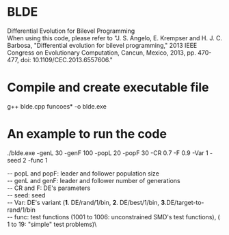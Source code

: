 # BLDE
Differential Evolution for Bilevel Programming\
When using this code, please refer to 
"J. S. Angelo, E. Krempser and H. J. C. Barbosa, "Differential evolution for bilevel programming," 2013 IEEE Congress on Evolutionary Computation, Cancun, Mexico, 2013, pp. 470-477, doi: 10.1109/CEC.2013.6557606."

# Compile and create executable file
g++ blde.cpp funcoes* -o blde.exe

# An example to run the code
./blde.exe -genL 30 -genF 100 -popL 20 -popF 30 -CR 0.7 -F 0.9 -Var 1 -seed 2 -func 1

-- popL and popF: leader and follower population size\
-- genL and genF: leader and follower number of generations\
-- CR and F: DE's parameters\
-- seed: seed\
-- Var: DE's variant (**1**. DE/rand/1/bin, **2**. DE/best/1/bin, **3**.DE/target-to-rand/1/bin\
-- func: test functions (1001 to 1006: unconstrained SMD's test functions), ( 1 to 19: "simple" test problems)\
